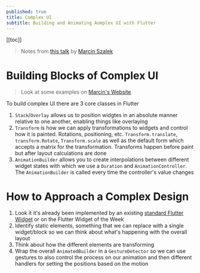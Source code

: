 ```yaml
---
published: true
title: Complex UI
subtitle: Building and Animating Aomplex UI with Flutter
---
```


[[toc]]

> Notes from [this talk](https://www.youtube.com/watch?v=FCyoHclCqc8) by [Marcin Szalek](http://twitter.com/marcin_szalek)

# Building Blocks of Complex UI

> Look at some examples on [Marcin's Website](https://fidev.io/complex-ui)

To build complex UI there are 3 core classes in Flutter

1. `Stack`/`Overlay` allows us to position widgtes in an absolute manner relative to one another, enabling things like overlaying
2. `Transform` is how we can apply transformations to widgets and control how it is painted. Rotations, positioning, etc. `Transform.translate`, `transform.Rotate`, `Transform.scale` as well as the default form which accepts a matrix for the transformation. Transforms happen before paint but after layout calculations are done
3. `AnimationBuilder` allows you to create interpolations between different widget states with which we use a `Duration` and `AnimationController`. The `AnimationBuilder` is called every time the controller's value changes

# How to Approach a Complex Design

1. Look it it's already been implemented by an existing [standard Flutter Widget](https://flutter.dev/docs/development/ui/widgets) or on the Flutter Widget of the Week
2. Identify static elements, something that we can replace with a single widget/block so we can think about what's happening with the overall layout
3. Think about how the different elements are transforming
4. Wrap the overall `AnimatedBuilder` in a `GestureDetector` so we can use gestures to also control the process on our animation and then different handlers for setting the positions based on the motion
